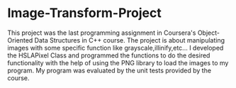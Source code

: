 # Image-Transform-Project
This project was the last programming assignment in Coursera's Object-Oriented Data Structures in C++ course.
The project is about manipulating images with some specific function like grayscale,illinify,etc...
I developed the HSLAPixel Class and programmed the functions to do the desired functionality with the help of using the PNG library to load the images to my program.
My program was evaluated by the unit tests provided by the course.
